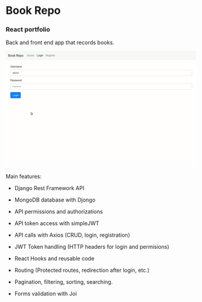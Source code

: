 # Book Repo
### React portfolio

Back and front end app that records books. 

![Book Repo app demo](demo.gif)

Main features:

- Django Rest Framework API
- MongoDB database with Djongo
- API permissions and authorizations
- API token access with simpleJWT

- API calls with Axios (CRUD, login, registration)
- JWT Token handling (HTTP headers for login and permisions)
- React Hooks and reusable code
- Routing (Protected routes, redirection after login, etc.)
- Pagination, filtering, sorting, searching.
- Forms validation with Joi
